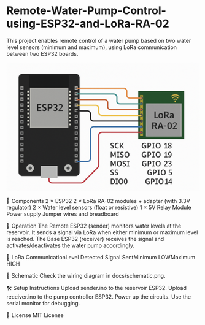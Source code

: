 # Remote-Water-Pump-Control-using-ESP32-and-LoRa-RA-02
This project enables remote control of a water pump based on two water level sensors (minimum and maximum), using LoRa communication between two ESP32 boards. 

![image alt](https://github.com/AlyssonAlvesPinto/Remote-Water-Pump-Control-using-ESP32-and-LoRa-RA-02/blob/main/ESP32_LORA.png?raw=true)


🔧 Components 
2 × ESP32
2 × LoRa RA-02 modules + adapter (with 3.3V regulator)
2 × Water level sensors (float or resistive)
1 × 5V Relay Module
Power supply
Jumper wires and breadboard 



🧠 Operation 
The Remote ESP32 (sender) monitors water levels at the reservoir.
It sends a signal via LoRa when either minimum or maximum level is reached.
The Base ESP32 (receiver) receives the signal and activates/deactivates the water pump accordingly. 


📡 LoRa CommunicationLevel Detected Signal SentMinimum LOWMaximum HIGH 



🔌 Schematic 
Check the wiring diagram in docs/schematic.png. 

🛠️ Setup Instructions 
Upload sender.ino to the reservoir ESP32.
Upload receiver.ino to the pump controller ESP32.
Power up the circuits.
Use the serial monitor for debugging. 


📜 License 
MIT License
